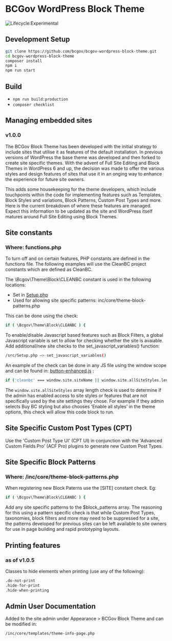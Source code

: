 # BCGov WordPress Block Theme

![Lifecycle:Experimental](https://img.shields.io/badge/Lifecycle-Experimental-339999)

## Development Setup

```bash
git clone https://github.com/bcgov/bcgov-wordpress-block-theme.git
cd bcgov-wordpress-block-theme
composer install
npm i
npm run start
```

## Build

* ``` npm run build:production ```
* ``` composer checklist ```

## Managing embedded sites
### v1.0.0

The BCGov Block Theme has been developed with the initial strategy to include sites that utilise it as features of the default installation. In previous versions of WordPress the base theme was developed and then forked to create site specific themes. With the advent of Full Site Editing and Block Themes in WordPress 6 and up, the decision was made to offer the various styles and design features of sites that use it in an onging way to enhance the experience for future site owners.

This adds some housekeeping for the theme developers, which include touchpoints within the code for implementing features such as Templates, Block Styles and variations, Block Patterns, Custom Post Types and more. Here is the current breakdown of where these features are managed. Expect this information to be updated as the site and WordPress itself matures around Full Site Editing using Block Themes.

## Site constants

### Where: functions.php

To turn off and on certain features, PHP constants are defined in the functions file. The following examples will use the CleanBC project constants which are defined as CleanBC.

The \Bcgov\Theme\Block\CLEANBC constant is used in the following locations:
- Set in [Setup.php](src/Setup.php)
- Used for allowing site specific patterns: inc/core/theme-block-patterns.php

This can be done using the check:

```bash
if ( \Bcgov\Theme\Block\CLEANBC ) {
```


To enable/disable Javascript based features such as Block Filters, a global Javascript variable is set to allow for checking whether the site is avaiable. Add additional/new site checks to the set_javascript_variables() function:

```bash
/src/Setup.php –> set_javascript_variables()
```

An example of the check can be done in any JS file using the window scope and can be found in: [button-enhanced.js](src/scripts/admin/filters/button-enhanced.js) :

```bash
if ('cleanbc' === window.site.siteName || window.site.allSiteStyles.length) {
```

The `window.site.allSiteStyles` array length check is used to determine if the admin has enabled access to site styles or features that are not specifically used by the site settings they chose. For example if they admin selects Buy BC styling but also chooses 'Enable all styles' in the theme options, this check will allow this code block to run.

## Site Specific Custom Post Types (CPT)

Use the 'Custom Post Type UI' (CPT UI) in conjunction with the 'Advanced Custom Fields Pro' (ACF Pro) plugins to generate new Custom Post Types.

## Site Specific Block Patterns

### Where: /inc/core/theme-block-patterns.php

When registering new Block Paterns use the [SITE] constant check. Eg:

```bash
if ( \Bcgov\Theme\Block\CLEANBC ) {
```

Add any site specific patterns to the $block_patterns array. The reasoning for this using a pattern specific check is that while Custom Post Types, taxonomies, block filters and more may need to be suppressed for a site, the patterns developed for previous sites can be left available to site owners for use in page building and rapid prototyping layouts.

## Printing features
### as of v1.0.5

Classes to hide elements when printing (use any of the following):

```bash
.do-not-print
.hide-for-print
.hide-when-printing
```

## Admin User Documentation

Added to the site admin under Appearance > BCGov Block Theme and can be modified in:

```bash
/inc/core/templates/theme-info-page.php
```